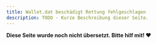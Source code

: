 ```yaml
---
title: Wallet.dat beschädigt Rettung fehlgeschlagen
description: TODO - Kurze Beschreibung dieser Seite.
---
```


**Diese Seite wurde noch nicht übersetzt. Bitte hilf mit! ❤**
